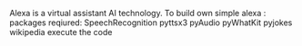  Alexa is a virtual assistant AI technology.
 To build own simple alexa :
 packages reqiured:
 SpeechRecognition
 pyttsx3
 pyAudio
 pyWhatKit
 pyjokes
 wikipedia
 execute the code
 
 
 
